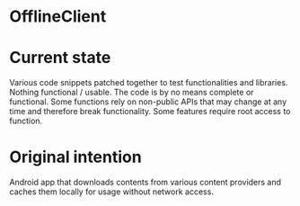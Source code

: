 # OfflineClient

# Current state

Various code snippets patched together to test functionalities and libraries. Nothing functional / usable.
The code is by no means complete or functional. Some functions rely on non-public APIs that may change at any time and therefore break functionality. Some features require root access to function.


# Original intention

Android app that downloads contents from various content providers and caches them locally for usage without network access.

